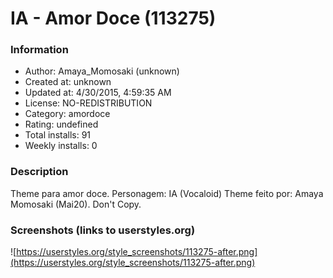 # IA - Amor Doce (113275)

### Information
- Author: Amaya_Momosaki (unknown)
- Created at: unknown
- Updated at: 4/30/2015, 4:59:35 AM
- License: NO-REDISTRIBUTION
- Category: amordoce
- Rating: undefined
- Total installs: 91
- Weekly installs: 0


### Description
Theme para amor doce. Personagem: IA (Vocaloid)
Theme feito por: Amaya Momosaki (Mai20). Don't Copy.


### Screenshots (links to userstyles.org)
![https://userstyles.org/style_screenshots/113275-after.png](https://userstyles.org/style_screenshots/113275-after.png)



